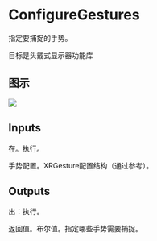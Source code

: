 # ConfigureGestures

指定要捕捉的手势。

目标是头戴式显示器功能库

## 图示

![]($-20221218-19301187.png)

## Inputs

在。执行。

手势配置。XRGesture配置结构（通过参考）。  

## Outputs

出：执行。

返回值。布尔值。指定哪些手势需要捕捉。
